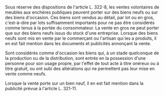 Sous réserve des dispositions de l'article L. 322-8, les ventes volontaires de meubles aux enchères publiques peuvent porter sur des biens neufs ou sur des biens d'occasion. Ces biens sont vendus au détail, par lot ou en gros, c'est-à-dire par lots suffisamment importants pour ne pas être considérés comme tenus à la portée du consommateur. La vente en gros ne peut porter que sur des biens neufs issus du stock d'une entreprise. Lorsque des biens neufs sont mis en vente par le commerçant ou l'artisan qui les a produits, il en est fait mention dans les documents et publicités annonçant la vente.

Sont considérés comme d'occasion les biens qui, à un stade quelconque de la production ou de la distribution, sont entrés en la possession d'une personne pour son usage propre, par l'effet de tout acte à titre onéreux ou à titre gratuit, ou ont subi des altérations qui ne permettent pas leur mise en vente comme neufs.

Lorsque la vente porte sur un bien neuf, il en est fait mention dans la publicité prévue à l'article L. 321-11.
